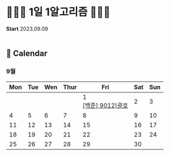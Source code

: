 # 👩🏻‍💻 1일 1알고리즘 👩🏻‍💻

<strong>Start</strong>  2023.09.09
<br><br>
## 📆 Calendar
### 9월 
|Mon|	Tue|	Wen|	Thur|	Fri	|Sat |Sun|
|------|------|------|------|------|------|------|
|||||1<br>[[백준] 9012)괄호](https://github.com/codesooo/TIL/tree/main/%EB%B0%B1%EC%A4%80/Silver/9012.%E2%80%85%EA%B4%84%ED%98%B8)|2|3|
|4|5|6|7|8|9|10|
|11|12|13|14|15|16|17|
|18|19|20|21|22|23|24|
|25|26|27|28|29|30|
